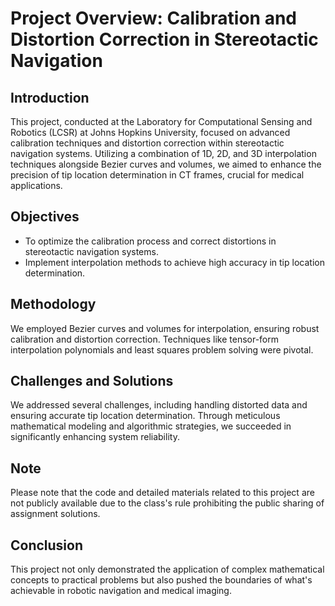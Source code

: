 # Project Overview: Calibration and Distortion Correction in Stereotactic Navigation

## Introduction
This project, conducted at the Laboratory for Computational Sensing and Robotics (LCSR) at Johns Hopkins University, focused on advanced calibration techniques and distortion correction within stereotactic navigation systems. Utilizing a combination of 1D, 2D, and 3D interpolation techniques alongside Bezier curves and volumes, we aimed to enhance the precision of tip location determination in CT frames, crucial for medical applications.

## Objectives
- To optimize the calibration process and correct distortions in stereotactic navigation systems.
- Implement interpolation methods to achieve high accuracy in tip location determination.

## Methodology
We employed Bezier curves and volumes for interpolation, ensuring robust calibration and distortion correction. Techniques like tensor-form interpolation polynomials and least squares problem solving were pivotal.

## Challenges and Solutions
We addressed several challenges, including handling distorted data and ensuring accurate tip location determination. Through meticulous mathematical modeling and algorithmic strategies, we succeeded in significantly enhancing system reliability.

## Note
Please note that the code and detailed materials related to this project are not publicly available due to the class's rule prohibiting the public sharing of assignment solutions.

## Conclusion
This project not only demonstrated the application of complex mathematical concepts to practical problems but also pushed the boundaries of what's achievable in robotic navigation and medical imaging.
